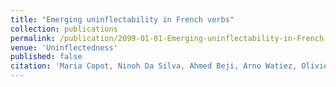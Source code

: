 ```yaml
---
title: "Emerging uninflectability in French verbs"
collection: publications
permalink: /publication/2099-01-01-Emerging-uninflectability-in-French-verbs
venue: 'Uninflectedness'
published: false
citation: 'Maria Copot, Ninoh Da Silva, Ahmed Beji, Arno Watiez, Olivier Bonami. (in press). &quot;Emerging uninflectability in French verbs&quot;. In Uninflectedness. Language Science Press.'
---
```

